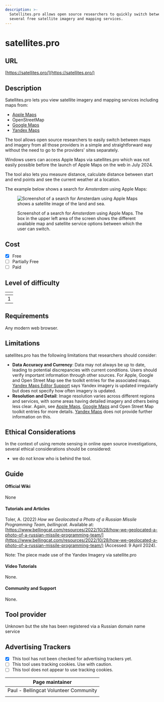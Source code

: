 ```yaml
---
description: >-
  Satellites.pro allows open source researchers to quickly switch between
  several free satellite imagery and mapping services.
---
```


# satellites.pro

## URL

[https://satellites.pro/](https://satellites.pro/)

## Description

Satellites.pro lets you view satellite imagery and mapping services including maps from:&#x20;

* [Apple Maps](https://bellingcat.gitbook.io/toolkit/more/all-tools/apple-maps)
* OpenStreetMap
* [Google Maps](https://bellingcat.gitbook.io/toolkit/more/all-tools/google-maps)
* [Yandex Maps](https://bellingcat.gitbook.io/toolkit/more/all-tools/yandex-maps)

The tool allows open source researchers to easily switch between maps and imagery from all those providers in a simple and straightforward way without the need to go to the providers' sites separately.

Windows users can access Apple Maps via satellites.pro which was not easily possible before the launch of Apple Maps on the web in July 2024.

The tool also lets you measure distance, calculate distance between start and end points and see the current weather at a location.

The example below shows a search for _Amsterdam_ using Apple Maps:

<figure><img src=".gitbook/assets/Screenshot 2024-06-21 at 11.41.54 AM.png" alt="Screenshot of a search for Amsterdam using Apple Maps shows a satellite image of the land and sea."><figcaption><p>Screenshot of a search for <em>Amsterdam</em> using Apple Maps. The box in the upper left area of the screen shows the different available map and satellite service options between which the user can switch.</p></figcaption></figure>

## Cost

* [x] Free
* [ ] Partially Free
* [ ] Paid

## Level of difficulty

<table><thead><tr><th data-type="rating" data-max="5"></th></tr></thead><tbody><tr><td>1</td></tr></tbody></table>

## Requirements

Any modern web browser.

## Limitations

satellites.pro has the following limitations that researchers should consider:

* **Data Accuracy and Currency**: Data may not always be up to date, leading to potential discrepancies with current conditions. Users should verify important information through other sources. For Apple, Google and Open Street Map see the toolkit entries for the associated maps. [Yandex Maps Editor Support](https://yandex.com/support/mapeditor/sputnik.html) says Yandex imagery is updated irregularly but does not specify how often imagery is updated.
* **Resolution and Detail**: Image resolution varies across different regions and services, with some areas having detailed imagery and others being less clear. Again, see [Apple Maps](https://bellingcat.gitbook.io/toolkit/more/all-tools/apple-maps), [Google Maps](https://bellingcat.gitbook.io/toolkit/more/all-tools/google-maps) and Open Street Map toolkit entries for more details. [Yandex Maps](https://bellingcat.gitbook.io/toolkit/more/all-tools/yandex-maps) does not provide further information on this.   &#x20;

## Ethical Considerations

In the context of using remote sensing in online open source investigations, several ethical considerations should be considered:

* we do not know who is behind the tool.

## Guide

#### Official Wiki

None

#### Tutorials and Articles

Toler, A. (2022) _How we Geolocated a Photo of a Russian Missile Programming Team_, _bellingcat_. Available at: [https://www.bellingcat.com/resources/2022/10/28/how-we-geolocated-a-photo-of-a-russian-missile-programming-team/](https://www.bellingcat.com/resources/2022/10/28/how-we-geolocated-a-photo-of-a-russian-missile-programming-team/) (Accessed: 9 April 2024).

Note: The piece made use of the Yandex Imagery via satellite.pro

#### Video Tutorials

None.

#### Community and Support

None.

## Tool provider

Unknown but the site has been registered via a Russian domain name service

## Advertising Trackers

* [x] This tool has not been checked for advertising trackers yet.
* [ ] This tool uses tracking cookies. Use with caution.
* [ ] This tool does not appear to use tracking cookies.

| Page maintainer                       |
| ------------------------------------- |
| Paul - Bellingcat Volunteer Community |
|                                       |

